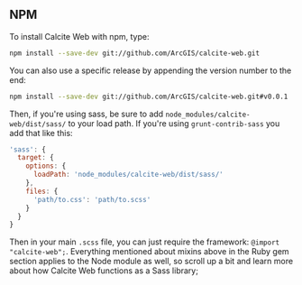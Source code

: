## NPM

To install Calcite Web with npm, type:

```bash
npm install --save-dev git://github.com/ArcGIS/calcite-web.git
```

You can also use a specific release by appending the version number to the end:

```bash
npm install --save-dev git://github.com/ArcGIS/calcite-web.git#v0.0.1
```

Then, if you're using sass, be sure to add `node_modules/calcite-web/dist/sass/` to your load path. If you're using `grunt-contrib-sass` you add that like this:

```js
'sass': {
  target: {
    options: {
      loadPath: 'node_modules/calcite-web/dist/sass/'
    },
    files: {
      'path/to.css': 'path/to.scss'
    }
  }
}
```

Then in your main `.scss` file, you can just require the framework: `@import "calcite-web";`. Everything mentioned about mixins above in the Ruby gem section applies to the Node module as well, so scroll up a bit and learn more about how Calcite Web functions as a Sass library;
